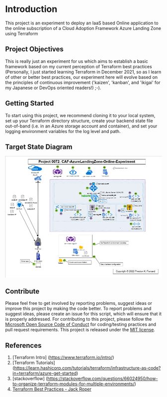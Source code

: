 # Introduction

This project is an experiment to deploy an IaaS based Online application to the online subscription of a Cloud Adoption Framework Azure Landing Zone using Terraform

## Project Objectives

This is really just an experiment for us which aims to establish a basic framework based on my current perception of Terraform best practices (Personally, I just started learning Terraform in December 2021, so as I learn of other or better best practices, our experiment here will evolve based on the principles of continuous improvement ('kaizen', 'kanban', and 'ikigai' for my Japanese or DevOps oriented readers!) ;-).

## Getting Started

To start using this project, we recommend cloning it to your local system, set up your Terraform directory structure, create your backend state file out-of-band (i.e. in an Azure storage account and container), and set your logging environment variables for the log level and path.

## Target State Diagram

![_Figure: Target State Diagram_](./doc/images/0072-tsd-diagram.png "TSD")

## Contribute

Please feel free to get involved by reporting problems, suggest ideas or improve this project by making the code better.
To report problems and suggest ideas, please create an issue for this script, which will ensure that it is properly addressed.
For contributing to this project, please follow the [Microsoft Open Source Code of Conduct](https://opensource.microsoft.com/codeofconduct/) for coding/testing practices and pull request requirements.
This project is released under the [MIT license](https://mit-license.org/).

## References

1. [Terraform Intro] (<https://www.terraform.io/intro/>)
2. [Terraform Tutorials] (<https://learn.hashicorp.com/tutorials/terraform/infrastructure-as-code?in=terraform/azure-get-started>)
3. [stackoverflow] (<https://stackoverflow.com/questions/66024950/how-to-organize-terraform-modules-for-multiple-environments/>)
4. [Terraform Best Practices - Jack Roper](<https://medium.com/codex/terraform-best-practices-how-to-structure-your-terraform-projects-b5b050eab554/>)